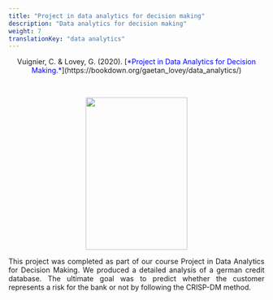 ```yaml
---
title: "Project in data analytics for decision making"
description: "Data analytics for decision making"
weight: 7
translationKey: "data analytics"
---
```



<center> Vuignier, C. & Lovey, G. (2020). [<span style="color:blue">*Project in Data Analytics for Decision Making.*</span>](https://bookdown.org/gaetan_lovey/data_analytics/)</p></center> 
<p>&nbsp; </p>


<p align="center">
  <img src="/DALEX.png" width="200" height="300"/>
</p>


<p style="text-align:justify;">This project was completed as part of our course Project in Data Analytics for Decision Making. We produced a detailed analysis of a german credit database. The ultimate goal was to predict whether the customer represents a risk for the bank or not by following the CRISP-DM method. </p>  
